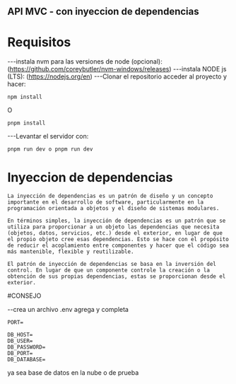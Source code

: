 ## API MVC - con inyeccion de dependencias
# Requisitos
---instala nvm para las versiones de node (opcional): (https://github.com/coreybutler/nvm-windows/releases)
---instala NODE js (LTS): (https://nodejs.org/en)
---Clonar el repositorio acceder al proyecto y hacer:
```
npm install
```
O
```
pnpm install
```
---Levantar el servidor con:
```
pnpm run dev o pnpm run dev
```
# Inyeccion de dependencias
```
La inyección de dependencias es un patrón de diseño y un concepto importante en el desarrollo de software, particularmente en la programación orientada a objetos y el diseño de sistemas modulares.

En términos simples, la inyección de dependencias es un patrón que se utiliza para proporcionar a un objeto las dependencias que necesita (objetos, datos, servicios, etc.) desde el exterior, en lugar de que el propio objeto cree esas dependencias. Esto se hace con el propósito de reducir el acoplamiento entre componentes y hacer que el código sea más mantenible, flexible y reutilizable.

El patrón de inyección de dependencias se basa en la inversión del control. En lugar de que un componente controle la creación o la obtención de sus propias dependencias, estas se proporcionan desde el exterior.
```

#CONSEJO

--crea un archivo .env agrega y completa
```
PORT=

DB_HOST=
DB_USER=
DB_PASSWORD=
DB_PORT=
DB_DATABASE=
```
ya sea base de datos en la nube o de prueba
